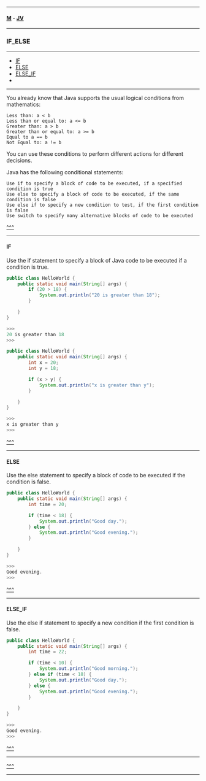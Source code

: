 
---

#### [M](https://github.com/ttltrk/TTT/blob/master/menu.md) - [JV](https://github.com/ttltrk/TTT/tree/master/JV/JV.md)

---

### IF_ELSE

---

* [IF](#IF)
* [ELSE](#ELSE)
* [ELSE_IF](#ELSE_IF)
* [](#)

---

You already know that Java supports the usual logical conditions from mathematics:

```
Less than: a < b
Less than or equal to: a <= b
Greater than: a > b
Greater than or equal to: a >= b
Equal to a == b
Not Equal to: a != b
```

You can use these conditions to perform different actions for different decisions.

Java has the following conditional statements:

```
Use if to specify a block of code to be executed, if a specified condition is true
Use else to specify a block of code to be executed, if the same condition is false
Use else if to specify a new condition to test, if the first condition is false
Use switch to specify many alternative blocks of code to be executed
```

[^^^](#IF_ELSE)

---

#### IF

Use the if statement to specify a block of Java code to be executed if a condition is true.

```java
public class HelloWorld {
    public static void main(String[] args) {
        if (20 > 18) {
            System.out.println("20 is greater than 18");
        }

    }
}

>>>
20 is greater than 18
>>>
```


```java
public class HelloWorld {
    public static void main(String[] args) {
        int x = 20;
        int y = 18;

        if (x > y) {
            System.out.println("x is greater than y");
        }

    }
}

>>>
x is greater than y
>>>
```

[^^^](#IF_ELSE)

---

#### ELSE

Use the else statement to specify a block of code to be executed if the condition is false.

```java
public class HelloWorld {
    public static void main(String[] args) {
        int time = 20;

        if (time < 18) {
            System.out.println("Good day.");
        } else {
            System.out.println("Good evening.");
        }

    }
}

>>>
Good evening.
>>>
```

[^^^](#IF_ELSE)

---

#### ELSE_IF

Use the else if statement to specify a new condition if the first condition is false.

```java
public class HelloWorld {
    public static void main(String[] args) {
        int time = 22;

        if (time < 10) {
            System.out.println("Good morning.");
        } else if (time < 18) {
            System.out.println("Good day.");
        } else {
            System.out.println("Good evening.");
        }

    }
}

>>>
Good evening.
>>>
```

[^^^](#IF_ELSE)

---

[^^^](#IF_ELSE)

---
